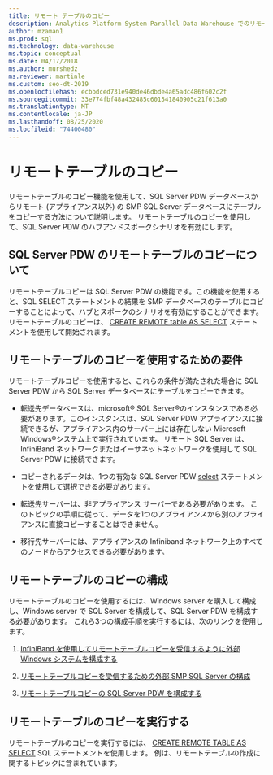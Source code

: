 ```yaml
---
title: リモート テーブルのコピー
description: Analytics Platform System Parallel Data Warehouse でのリモートテーブルコピーの使用。
author: mzaman1
ms.prod: sql
ms.technology: data-warehouse
ms.topic: conceptual
ms.date: 04/17/2018
ms.author: murshedz
ms.reviewer: martinle
ms.custom: seo-dt-2019
ms.openlocfilehash: ecbbdced731e940de46dbde4a65adc486f602c2f
ms.sourcegitcommit: 33e774fbf48a432485c601541840905c21f613a0
ms.translationtype: MT
ms.contentlocale: ja-JP
ms.lasthandoff: 08/25/2020
ms.locfileid: "74400480"
---
```

# <a name="remote-table-copy"></a>リモートテーブルのコピー
リモートテーブルのコピー機能を使用して、SQL Server PDW データベースからリモート (アプライアンス以外) の SMP SQL Server データベースにテーブルをコピーする方法について説明します。 リモートテーブルのコピーを使用して、SQL Server PDW のハブアンドスポークシナリオを有効にします。  
  
## <a name="understand-remote-table-copy-for-sql-server-pdw"></a><a name="BasicsPDE"></a>SQL Server PDW のリモートテーブルのコピーについて  
リモートテーブルコピーは SQL Server PDW の機能です。この機能を使用すると、SQL SELECT ステートメントの結果を SMP データベースのテーブルにコピーすることによって、ハブとスポークのシナリオを有効にすることができます。 リモートテーブルのコピーは、 [CREATE REMOTE table AS SELECT](../t-sql/statements/create-remote-table-as-select-parallel-data-warehouse.md) ステートメントを使用して開始されます。  
  
## <a name="requirements-for-using-remote-table-copy"></a><a name="BasicsPrerequisites"></a>リモートテーブルのコピーを使用するための要件  
リモートテーブルコピーを使用すると、これらの条件が満たされた場合に SQL Server PDW から SQL Server データベースにテーブルをコピーできます。  
  
-   転送先データベースは、microsoft® SQL Server®のインスタンスである必要があります。このインスタンスは、SQL Server PDW アプライアンスに接続できるが、アプライアンス内のサーバー上には存在しない Microsoft Windows®システム上で実行されています。 リモート SQL Server は、InfiniBand ネットワークまたはイーサネットネットワークを使用して SQL Server PDW に接続できます。  
  
-   コピーされるデータは、1つの有効な SQL Server PDW [select](../t-sql/queries/select-transact-sql.md) ステートメントを使用して選択できる必要があります。  
  
-   転送先サーバーは、非アプライアンス サーバーである必要があります。 このトピックの手順に従って、データを1つのアプライアンスから別のアプライアンスに直接コピーすることはできません。  
  
-   移行先サーバーには、アプライアンスの Infiniband ネットワーク上のすべてのノードからアクセスできる必要があります。  
  
## <a name="configure-remote-table-copy"></a><a name="ConfigureRemote"></a>リモートテーブルのコピーの構成  
リモートテーブルのコピーを使用するには、Windows server を購入して構成し、Windows server で SQL Server を構成して、SQL Server PDW を構成する必要があります。 これら3つの構成手順を実行するには、次のリンクを使用します。  
  
1.  [InfiniBand を使用してリモートテーブルコピーを受信するように外部 Windows システムを構成する](configure-an-external-windows-system-to-receive-remote-table-copies-using-infiniband.md)  
  
2.  [リモートテーブルコピーを受信するための外部 SMP SQL Server の構成](configure-an-external-smp-sql-server-to-receive-remote-table-copies.md)  
  
3.  [リモートテーブルコピーの SQL Server PDW を構成する](configure-sql-server-pdw-for-remote-table-copies.md)  
  
## <a name="perform-a-remote-table-copy"></a><a name="PerformRemote"></a>リモートテーブルのコピーを実行する  
リモートテーブルのコピーを実行するには、 [CREATE REMOTE TABLE AS SELECT](../t-sql/statements/create-remote-table-as-select-parallel-data-warehouse.md) SQL ステートメントを使用します。 例は、リモートテーブルの作成に関するトピックに含まれています。  
  
<!-- MISSING LINKS 
## See Also  
[Common Metadata Query Examples &#40;SQL Server PDW&#41;](../sqlpdw/common-metadata-query-examples-sql-server-pdw.md)  
-->
  
